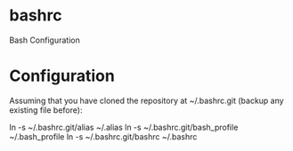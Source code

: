 bashrc
======

Bash Configuration

Configuration
=============

Assuming that you have cloned the repository at ~/.bashrc.git
(backup any existing file before):

ln -s ~/.bashrc.git/alias        ~/.alias
ln -s ~/.bashrc.git/bash_profile ~/.bash_profile
ln -s ~/.bashrc.git/bashrc       ~/.bashrc
